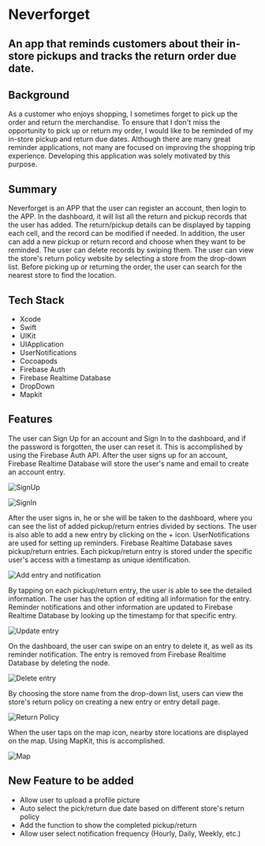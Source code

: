 # Neverforget
## An app that reminds customers about their in-store pickups and tracks the return order due date.

## Background
As a customer who enjoys shopping, I sometimes forget to pick up the order and return the merchandise. To ensure that I don't miss the opportunity to pick up or return my order, I would like to be reminded of my in-store pickup and return due dates. Although there are many great reminder applications, not many are focused on improving the shopping trip experience. Developing this application was solely motivated by this purpose.

## Summary
Neverforget is an APP that the user can register an account, then login to the APP. In the dashboard, it will list all the return and pickup records that the user has added. The return/pickup details can be displayed by tapping each cell, and the record can be modified if needed. In addition, the user can add a new pickup or return record and choose when they want to be reminded. The user can delete records by swiping them. The user can view the store's return policy website by selecting a store from the drop-down list. Before picking up or returning the order, the user can search for the nearest store to find the location.

## Tech Stack
- Xcode
- Swift
- UIKit
- UIApplication
- UserNotifications
- Cocoapods
- Firebase Auth
- Firebase Realtime Database
- DropDown
- Mapkit

## Features
The user can Sign Up for an account and Sign In to the dashboard, and if the password is forgotten, the user can reset it. This is accomplished by using the Firebase Auth API. After the user signs up for an account, Firebase Realtime Database will store the user's name and email to create an account entry.

![SignUp](/Neverforget/sc/signup.gif)

![SignIn](/Neverforget/sc/forgotpwsignin.gif)

After the user signs in, he or she will be taken to the dashboard, where you can see the list of added pickup/return entries divided by sections. The user is also able to add a new entry by clicking on the + icon. UserNotifications are used for setting up reminders. Firebase Realtime Database saves pickup/return entries. Each pickup/return entry is stored under the specific user's access with a timestamp as unique identification.

![Add entry and notification](/Neverforget/sc/addentryandnoti.gif)

By tapping on each pickup/return entry, the user is able to see the detailed information. The user has the option of editing all information for the entry. Reminder notifications and other information are updated to Firebase Realtime Database by looking up the timestamp for that specific entry.

![Update entry](/Neverforget/sc/updateentry.gif)

On the dashboard, the user can swipe on an entry to delete it, as well as its reminder notification. The entry is removed from Firebase Realtime Database by deleting the node.

![Delete entry](/Neverforget/sc/deleteentry.gif)

By choosing the store name from the drop-down list, users can view the store's return policy on creating a new entry or entry detail page. 

![Return Policy](/Neverforget/sc/checkreturnpolicy.gif)

When the user taps on the map icon, nearby store locations are displayed on the map. Using MapKit, this is accomplished.

![Map](/Neverforget/sc/openmap.gif)

## New Feature to be added
- Allow user to upload a profile picture
- Auto select the pick/return due date based on different store's return policy
- Add the function to show the completed pickup/return
- Allow user select notification frequency (Hourly, Daily, Weekly, etc.)
